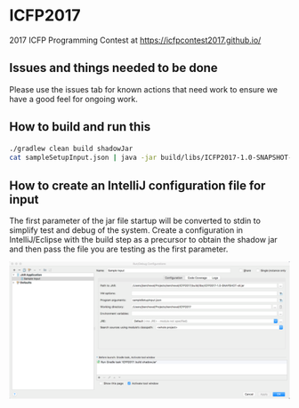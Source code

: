 # ICFP2017

2017 ICFP Programming Contest at https://icfpcontest2017.github.io/

## Issues and things needed to be done

Please use the issues tab for known actions that need work to ensure we have a good feel for ongoing work.

## How to build and run this

```bash
./gradlew clean build shadowJar
cat sampleSetupInput.json | java -jar build/libs/ICFP2017-1.0-SNAPSHOT-all.jar 
```

## How to create an IntelliJ configuration file for input

The first parameter of the jar file startup will be converted to stdin to simplify test and debug of the system.  Create a configuration in IntelliJ/Eclipse with the build step as a precursor to obtain the shadow jar and then pass the file you are testing as the first parameter.

![2017-08-04_16-37-33](media/2017-08-04_16-37-33.png)
